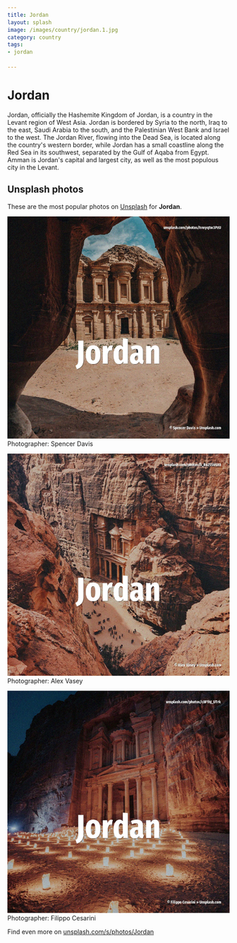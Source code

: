 ```yaml
---
title: Jordan
layout: splash
image: /images/country/jordan.1.jpg
category: country
tags:
- jordan

---
```

# Jordan

Jordan, officially the Hashemite Kingdom of Jordan, is a country in the Levant region of West Asia. Jordan is bordered by Syria to the north, Iraq to the east, Saudi Arabia to the south, and the  Palestinian West Bank and Israel to the west. The Jordan River, flowing into the Dead Sea, is located along the country's western border, while  Jordan has a small coastline along the Red Sea in its southwest, separated by the Gulf of Aqaba  from Egypt. Amman is Jordan's capital and largest city, as well as the most populous city in the Levant.  

 
## Unsplash photos
These are the most popular photos on [Unsplash](https://unsplash.com) for **Jordan**.
 
![Jordan](/images/country/jordan.1.jpg)
Photographer:  Spencer Davis
 
![Jordan](/images/country/jordan.2.jpg)
Photographer:  Alex Vasey
 
![Jordan](/images/country/jordan.3.jpg)
Photographer:  Filippo Cesarini
 
Find even more on [unsplash.com/s/photos/Jordan](https://unsplash.com/s/photos/Jordan)
 
